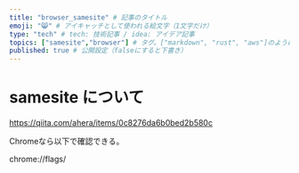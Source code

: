 ```yaml
---
title: "browser_samesite" # 記事のタイトル
emoji: "😸" # アイキャッチとして使われる絵文字（1文字だけ）
type: "tech" # tech: 技術記事 / idea: アイデア記事
topics: ["samesite","browser"] # タグ。["markdown", "rust", "aws"]のように指定する
published: true # 公開設定（falseにすると下書き）
---
```


# samesite について

https://qiita.com/ahera/items/0c8276da6b0bed2b580c

Chromeなら以下で確認できる。

chrome://flags/
